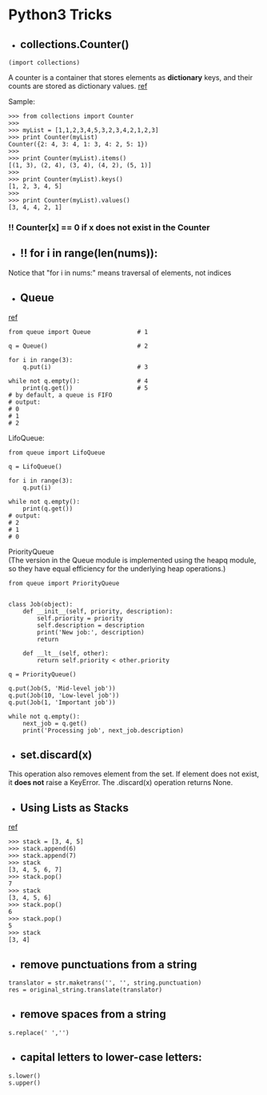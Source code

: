 # Python3 Tricks

* ## collections.Counter()
```python3
(import collections)
```
A counter is a container that stores elements as **dictionary** keys, and their counts are stored as dictionary values.
[ref](https://www.hackerrank.com/challenges/collections-counter/problem)

Sample: 
```python3
>>> from collections import Counter
>>> 
>>> myList = [1,1,2,3,4,5,3,2,3,4,2,1,2,3]
>>> print Counter(myList)
Counter({2: 4, 3: 4, 1: 3, 4: 2, 5: 1})
>>>
>>> print Counter(myList).items()
[(1, 3), (2, 4), (3, 4), (4, 2), (5, 1)]
>>> 
>>> print Counter(myList).keys()
[1, 2, 3, 4, 5]
>>> 
>>> print Counter(myList).values()
[3, 4, 4, 2, 1]
```
### !! Counter[x] == 0 if x does not exist in the Counter

* ## !! for i in range(len(nums)):
Notice that "for i in nums:" means traversal of elements, not indices

* ## Queue
[ref](https://blog.csdn.net/GeekLeee/article/details/77883252)
```python3
from queue import Queue             # 1

q = Queue()                         # 2

for i in range(3):
    q.put(i)                        # 3

while not q.empty():                # 4
    print(q.get())                  # 5
# by default, a queue is FIFO
# output:
# 0
# 1
# 2

```
LifoQueue:
```python3
from queue import LifoQueue

q = LifoQueue()

for i in range(3):
    q.put(i)

while not q.empty():
    print(q.get())
# output:
# 2
# 1
# 0
```
PriorityQueue  
(The version in the Queue module is implemented using the heapq module, so they have equal efficiency for the underlying heap operations.)
```python3
from queue import PriorityQueue


class Job(object):
    def __init__(self, priority, description):
        self.priority = priority
        self.description = description
        print('New job:', description)
        return

    def __lt__(self, other):
        return self.priority < other.priority

q = PriorityQueue()

q.put(Job(5, 'Mid-level job'))
q.put(Job(10, 'Low-level job'))
q.put(Job(1, 'Important job'))

while not q.empty():
    next_job = q.get()
    print('Processing job', next_job.description)
```
* ## set.discard(x)

This operation also removes element  from the set. 
If element  does not exist, it **does not** raise a KeyError.
The .discard(x) operation returns None.

* ## Using Lists as Stacks
[ref](https://docs.python.org/3/tutorial/datastructures.html#using-lists-as-stacks)
```python3
>>> stack = [3, 4, 5]
>>> stack.append(6)
>>> stack.append(7)
>>> stack
[3, 4, 5, 6, 7]
>>> stack.pop()
7
>>> stack
[3, 4, 5, 6]
>>> stack.pop()
6
>>> stack.pop()
5
>>> stack
[3, 4]
```
* ## remove punctuations from a string
```python3
translator = str.maketrans('', '', string.punctuation)
res = original_string.translate(translator)
```
* ## remove spaces from a string
```python3
s.replace(' ','')
```

* ## capital letters to lower-case letters:
```python3
s.lower()
s.upper()
```
